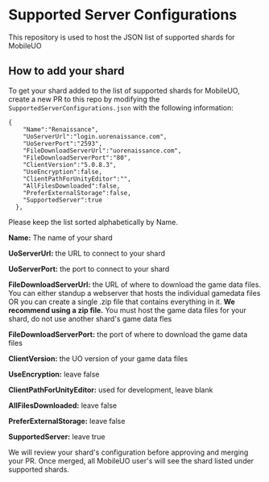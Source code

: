 # Supported Server Configurations

This repository is used to host the JSON list of supported shards for MobileUO

## How to add your shard

To get your shard added to the list of supported shards for MobileUO, create a new PR to this repo by modifying the `SupportedServerConfigurations.json` with the following information:

```
{
    "Name":"Renaissance",
    "UoServerUrl":"login.uorenaissance.com",
    "UoServerPort":"2593",
    "FileDownloadServerUrl":"uorenaissance.com",
    "FileDownloadServerPort":"80",
    "ClientVersion":"5.0.8.3",
    "UseEncryption":false,
    "ClientPathForUnityEditor":"",
    "AllFilesDownloaded":false,
    "PreferExternalStorage":false,
    "SupportedServer":true
  },
```

Please keep the list sorted alphabetically by Name.

**Name:** The name of your shard

**UoServerUrl:** the URL to connect to your shard

**UoServerPort:** the port to connect to your shard

**FileDownloadServerUrl:** the URL of where to download the game data files. You can either standup a webserver that hosts the individual gamedata files OR you can create a single .zip file that contains everything in it. **We recommend using a zip file.** You must host the game data files for your shard, do not use another shard's game data fles

**FileDownloadServerPort:** the port of where to download the game data files

**ClientVersion:** the UO version of your game data files

**UseEncryption:** leave false

**ClientPathForUnityEditor:** used for development, leave blank

**AllFilesDownloaded:** leave false

**PreferExternalStorage:** leave false

**SupportedServer:** leave true

We will review your shard's configuration before approving and merging your PR. Once merged, all MobileUO user's will see the shard listed under supported shards.
